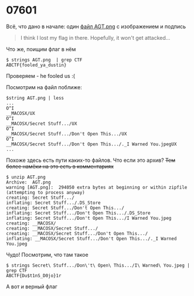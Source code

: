 # 07601

Всё, что дано в начале: один [файл AGT.png](https://mega.nz/#!CXYXBQAK!6eLJSXvAfGnemqWpNbLQtOHBvtkCzA7-zycVjhHPYQQ) с изображением и подпись
> I think I lost my flag in there. Hopefully, it won't get attacked...

Что же, поищим флаг в нём

    $ strings AGT.png  | grep CTF
    ABCTF{fooled_ya_dustin}

Проверяем - he fooled us :\(


Посмотрим на файл поближе:

    $string AGT.png | less
    ...
    O^I
    __MACOSX/UX
    O^I
    __MACOSX/Secret Stuff.../UX
    O^I
    __MACOSX/Secret Stuff.../Don't Open This.../UX
    O^I
    __MACOSX/Secret Stuff.../Don't Open This.../._I Warned You.jpegUX
    ...

Похоже здесь есть пути каких-то файлов. Что если это архив? ~~Тем более намёки на это есть в комментариях~~

    $ unzip AGT.png
    Archive:  AGT.png
    warning [AGT.png]:  294050 extra bytes at beginning or within zipfile
    (attempting to process anyway)
    creating: Secret Stuff.../
    inflating: Secret Stuff.../.DS_Store  
    creating: Secret Stuff.../Don't Open This.../
    inflating: Secret Stuff.../Don't Open This.../.DS_Store  
    inflating: Secret Stuff.../Don't Open This.../I Warned You.jpeg  
    creating: __MACOSX/
    creating: __MACOSX/Secret Stuff.../
    creating: __MACOSX/Secret Stuff.../Don't Open This.../
    inflating: __MACOSX/Secret Stuff.../Don't Open This.../._I Warned You.jpeg  

Чудо! Посмотрим, что там такое

    $ strings Secret\ Stuff.../Don\'t\ Open\ This.../I\ Warned\ You.jpeg | grep CTF
    ABCTF{Du$t1nS_D0jo}1r

А вот и верный флаг
